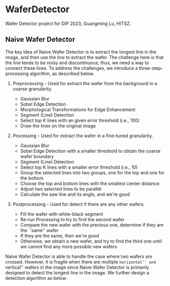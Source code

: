 # WaferDetector

Wafer Detector project for DIP 2023, Guangming Lu, HITSZ.


## Naive Wafer Detector

The key idea of Naive Wafer Detector is to extract the longest line in the image, and then use the line to extract the wafer. The challenge here is that the line tends to be noisy and discontinuous; thus, we need a way to connect these lines. To address the challenges, we introduce a three-step-processing algorithm, as described below.

1. Preprocessing - Used for extract the wafer from the background in a coarse granularity.
    - Gaussian Blur
    - Sobel Edge Detection
    - Morphological Transformations for Edge Enhancement
    - Segment (Line) Detection
    - Select top K lines with an given error threshold (i.e., 100)
    - Draw the lines on the original image

2. Processing - Used for extract the wafer in a fine-tuned granularity.
    - Gaussian Blur
    - Sobel Edge Detection with a smaller threshold to obtain the coarse wafer boundary 
    - Segment (Line) Detection
    - Select top K lines with a smaller error threshold (i.e., 10)
    - Group the selected lines into two groups, one for the top and one for the bottom
    - Choose the top and bottom lines with the smallest center distance
    - Adjust two selected lines to be parallel
    - Calculate the saw line and its angle, and we're good

3. Postprocessing - Used for detect if there are any other wafers.
    - Fill the wafer with white-black segment
    - Re-run Processing to try to find the second wafer
    - Compare the new wafer with the previous one, determine if they are the ``same'' wafer
    - If they are the same, then we're good 
    - Otherwise, we obtain a new wafer, and try to find the third one until we cannot find any more possible new wafers

Naive Wafer Detector is able to handle the case where two wafers are crossed. However, it is fragile when there are multiple ``horizontal'' and ``vertical'' wafers in the image since Naive Wafer Detector is primarily designed to detect the longest line in the image. We further design a detection algorithm as below.

